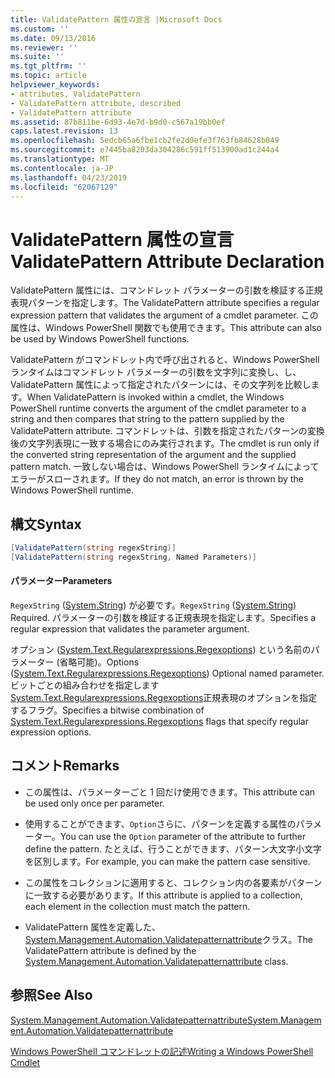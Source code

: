 ```yaml
---
title: ValidatePattern 属性の宣言 |Microsoft Docs
ms.custom: ''
ms.date: 09/13/2016
ms.reviewer: ''
ms.suite: ''
ms.tgt_pltfrm: ''
ms.topic: article
helpviewer_keywords:
- attributes, ValidatePattern
- ValidatePattern attribute, described
- ValidatePattern attribute
ms.assetid: 87b811be-6d93-4e7d-b9d0-c567a19bb0ef
caps.latest.revision: 13
ms.openlocfilehash: 5edcb65a6fbe1cb2fe2d0efe3f763fb84628b049
ms.sourcegitcommit: e7445ba8203da304286c591ff513900ad1c244a4
ms.translationtype: MT
ms.contentlocale: ja-JP
ms.lasthandoff: 04/23/2019
ms.locfileid: "62067129"
---
```

# <a name="validatepattern-attribute-declaration"></a><span data-ttu-id="c08d7-102">ValidatePattern 属性の宣言</span><span class="sxs-lookup"><span data-stu-id="c08d7-102">ValidatePattern Attribute Declaration</span></span>

<span data-ttu-id="c08d7-103">ValidatePattern 属性には、コマンドレット パラメーターの引数を検証する正規表現パターンを指定します。</span><span class="sxs-lookup"><span data-stu-id="c08d7-103">The ValidatePattern attribute specifies a regular expression pattern that validates the argument of a cmdlet parameter.</span></span> <span data-ttu-id="c08d7-104">この属性は、Windows PowerShell 関数でも使用できます。</span><span class="sxs-lookup"><span data-stu-id="c08d7-104">This attribute can also be used by Windows PowerShell functions.</span></span>

<span data-ttu-id="c08d7-105">ValidatePattern がコマンドレット内で呼び出されると、Windows PowerShell ランタイムはコマンドレット パラメーターの引数を文字列に変換し、し、ValidatePattern 属性によって指定されたパターンには、その文字列を比較します。</span><span class="sxs-lookup"><span data-stu-id="c08d7-105">When ValidatePattern is invoked within a cmdlet, the Windows PowerShell runtime converts the argument of the cmdlet parameter to a string and then compares that string to the pattern supplied by the ValidatePattern attribute.</span></span> <span data-ttu-id="c08d7-106">コマンドレットは、引数を指定されたパターンの変換後の文字列表現に一致する場合にのみ実行されます。</span><span class="sxs-lookup"><span data-stu-id="c08d7-106">The cmdlet is run only if the converted string representation of the argument and the supplied pattern match.</span></span> <span data-ttu-id="c08d7-107">一致しない場合は、Windows PowerShell ランタイムによってエラーがスローされます。</span><span class="sxs-lookup"><span data-stu-id="c08d7-107">If they do not match, an error is thrown by the Windows PowerShell runtime.</span></span>

## <a name="syntax"></a><span data-ttu-id="c08d7-108">構文</span><span class="sxs-lookup"><span data-stu-id="c08d7-108">Syntax</span></span>

```csharp
[ValidatePattern(string regexString)]
[ValidatePattern(string regexString, Named Parameters)]
```

#### <a name="parameters"></a><span data-ttu-id="c08d7-109">パラメーター</span><span class="sxs-lookup"><span data-stu-id="c08d7-109">Parameters</span></span>

<span data-ttu-id="c08d7-110">`RegexString` ([System.String](/dotnet/api/System.String)) が必要です。</span><span class="sxs-lookup"><span data-stu-id="c08d7-110">`RegexString` ([System.String](/dotnet/api/System.String)) Required.</span></span> <span data-ttu-id="c08d7-111">パラメーターの引数を検証する正規表現を指定します。</span><span class="sxs-lookup"><span data-stu-id="c08d7-111">Specifies a regular expression that validates the parameter argument.</span></span>

<span data-ttu-id="c08d7-112">オプション ([System.Text.Regularexpressions.Regexoptions](/dotnet/api/System.Text.RegularExpressions.RegexOptions)) という名前のパラメーター (省略可能)。</span><span class="sxs-lookup"><span data-stu-id="c08d7-112">Options ([System.Text.Regularexpressions.Regexoptions](/dotnet/api/System.Text.RegularExpressions.RegexOptions)) Optional named parameter.</span></span> <span data-ttu-id="c08d7-113">ビットごとの組み合わせを指定します[System.Text.Regularexpressions.Regexoptions](/dotnet/api/System.Text.RegularExpressions.RegexOptions)正規表現のオプションを指定するフラグ。</span><span class="sxs-lookup"><span data-stu-id="c08d7-113">Specifies a bitwise combination of [System.Text.Regularexpressions.Regexoptions](/dotnet/api/System.Text.RegularExpressions.RegexOptions) flags that specify regular expression options.</span></span>

## <a name="remarks"></a><span data-ttu-id="c08d7-114">コメント</span><span class="sxs-lookup"><span data-stu-id="c08d7-114">Remarks</span></span>

- <span data-ttu-id="c08d7-115">この属性は、パラメーターごと 1 回だけ使用できます。</span><span class="sxs-lookup"><span data-stu-id="c08d7-115">This attribute can be used only once per parameter.</span></span>

- <span data-ttu-id="c08d7-116">使用することができます、`Option`さらに、パターンを定義する属性のパラメーター。</span><span class="sxs-lookup"><span data-stu-id="c08d7-116">You can use the `Option` parameter of the attribute to further define the pattern.</span></span> <span data-ttu-id="c08d7-117">たとえば、行うことができます、パターン大文字小文字を区別します。</span><span class="sxs-lookup"><span data-stu-id="c08d7-117">For example, you can make the pattern case sensitive.</span></span>

- <span data-ttu-id="c08d7-118">この属性をコレクションに適用すると、コレクション内の各要素がパターンに一致する必要があります。</span><span class="sxs-lookup"><span data-stu-id="c08d7-118">If this attribute is applied to a collection, each element in the collection must match the pattern.</span></span>

- <span data-ttu-id="c08d7-119">ValidatePattern 属性を定義した、 [System.Management.Automation.Validatepatternattribute](/dotnet/api/System.Management.Automation.ValidatePatternAttribute)クラス。</span><span class="sxs-lookup"><span data-stu-id="c08d7-119">The ValidatePattern attribute is defined by the [System.Management.Automation.Validatepatternattribute](/dotnet/api/System.Management.Automation.ValidatePatternAttribute) class.</span></span>

## <a name="see-also"></a><span data-ttu-id="c08d7-120">参照</span><span class="sxs-lookup"><span data-stu-id="c08d7-120">See Also</span></span>

[<span data-ttu-id="c08d7-121">System.Management.Automation.Validatepatternattribute</span><span class="sxs-lookup"><span data-stu-id="c08d7-121">System.Management.Automation.Validatepatternattribute</span></span>](/dotnet/api/System.Management.Automation.ValidatePatternAttribute)

[<span data-ttu-id="c08d7-122">Windows PowerShell コマンドレットの記述</span><span class="sxs-lookup"><span data-stu-id="c08d7-122">Writing a Windows PowerShell Cmdlet</span></span>](./writing-a-windows-powershell-cmdlet.md)
